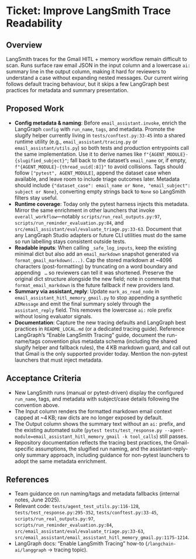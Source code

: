 # Ticket: Improve LangSmith Trace Readability

## Overview
LangSmith traces for the Gmail HITL + memory workflow remain difficult to scan. Runs surface raw email JSON in the input column and a lowercase `ai:` summary line in the output column, making it hard for reviewers to understand a case without expanding nested messages. Our current wiring follows default tracing behaviour, but it skips a few LangGraph best practices for metadata and summary presentation.

## Proposed Work
- **Config metadata & naming**: Before `email_assistant.invoke`, enrich the LangGraph `config` with `run_name`, `tags`, and metadata. Promote the slugify helper currently living in `tests/conftest.py:33-45` into a shared runtime utility (e.g., `email_assistant/tracing.py` or `email_assistant/utils.py`) so both tests and production entrypoints call the same implementation. Use it to derive names like `f"{AGENT_MODULE}-{slugified_subject}"`; fall back to the dataset’s `email_name` or, if empty, `f"{AGENT_MODULE}-{thread_uuid[:8]}"` to avoid collisions. Tags should follow `["pytest", AGENT_MODULE]`, append the dataset case when available, and leave room to include triage outcomes later. Metadata should include `{"dataset_case": email_name or None, "email_subject": subject or None}`, converting empty strings back to `None` so LangSmith filters stay useful.
- **Runtime coverage**: Today only the pytest harness injects this metadata. Mirror the same enrichment in other launchers that invoke `overall_workflow`—notably `scripts/run_real_outputs.py:97`, `scripts/run_reminder_evaluation.py:84`, and `src/email_assistant/eval/evaluate_triage.py:33-63`. Document that any LangGraph Studio adapters or future CLI utilities must do the same so run labelling stays consistent outside tests.
- **Readable inputs**: When calling `_safe_log_inputs`, keep the existing minimal dict but also add an `email_markdown` snapshot generated via `format_gmail_markdown(...)`. Cap the stored markdown at ~4096 characters (post-formatting) by truncating on a word boundary and appending ` …` so reviewers can tell it was shortened. Preserve the original dict structure alongside the new field; note in comments that `format_email_markdown` is the future fallback if new providers land.
- **Summary via assistant_reply**: Update `mark_as_read_node` in `email_assistant_hitl_memory_gmail.py` to stop appending a synthetic `AIMessage` and emit the final summary solely through the `assistant_reply` field. This removes the lowercase `ai:` role prefix without losing evaluator signals.
- **Documentation**: Capture the new tracing defaults and LangGraph best practices in `README_LOCAL.md` (or a dedicated tracing guide). Reference LangGraph’s “Enable LangSmith Tracing” guide, document the run-name/tags convention plus metadata schema (including the shared slugify helper and fallback rules), the 4 KB markdown guard, and call out that Gmail is the only supported provider today. Mention the non-pytest launchers that must inject metadata.

## Acceptance Criteria
- New LangSmith runs (manual or pytest-driven) display the configured `run_name`, tags, and metadata with subject/case details following the convention above.
- The Input column renders the formatted markdown email context capped at ~4 KB; raw dicts are no longer exposed by default.
- The Output column shows the summary text without an `ai:` prefix, and the existing automated suite (`pytest tests/test_response.py --agent-module=email_assistant_hitl_memory_gmail -k tool_calls`) still passes.
- Repository documentation reflects the tracing best practices, the Gmail-specific assumptions, the slugified run naming, and the assistant-reply-only summary approach, including guidance for non-pytest launchers to adopt the same metadata enrichment.

## References
- Team guidance on run naming/tags and metadata fallbacks (internal notes, June 2025).
- Relevant code: `tests/agent_test_utils.py:116-128`, `tests/test_response.py:295-352`, `tests/conftest.py:33-45`, `scripts/run_real_outputs.py:97`, `scripts/run_reminder_evaluation.py:84`, `src/email_assistant/eval/evaluate_triage.py:33-63`, `src/email_assistant/email_assistant_hitl_memory_gmail.py:1175-1214`.
- LangGraph docs: “Enable LangSmith Tracing” how-to (`/langchain-ai/langgraph` → tracing topic).
